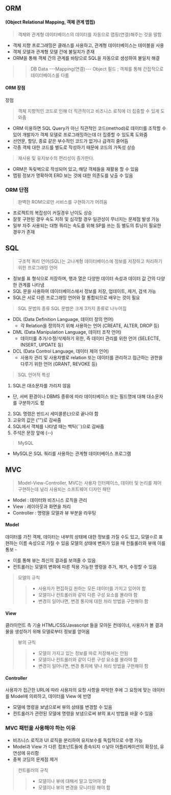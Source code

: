 ## ORM 
#### (Object Relational Mapping, 객체 관계 맵핍)
> 객체와 관계형 데이터베이스의 데이터를 자동으로 맵핑(연결)해주는 것을 말함
- 객체 지향 프로그래밍은 클래스를 사용하고, 관계형 데이터베이스는 테이블을 사용
- 객체 모델과 관계형 모델 간에 불일치가 존재
- ORM을 통해 객체 간의 관계를 바탕으로 SQL을 자동으로 생성하여 불일치 해결

>> DB Data ---Mapping(연결)--- Object 필드 ; 객체를 통해 간접적으로 데이터베이스를 다룸

#### ORM 장점
장점
> 객체 지향적인 코드로 인해 더 직관적이고 비즈니스 로직에 더 집중할 수 있게 도와줌
- ORM 이용하면 SQL Query가 아닌 직관적인 코드(method)로 데이터를 조작할 수 있어 개발자가 객체 모델로 프로그래밍하는데 더 집중할 수 있도록 도와줌
- 선언문, 할당, 종료 같은 부수적인 코드가 없거나 급격히 줄어듬
- 각종 객체 대한 코드를 별도로 작성하기 때문에 코드의 가독성 상승

> 재사용 및 유지보수의 편리성이 증가한다.
- ORM은 독맂벅으로 작성되어 있고, 해당 객체들을 재활용 할 수 있음
- 맵핑 정보가 명확하여 ERD 보는 것에 대한 의존도를 낮출 수 있음

### ORM 단점
> 완벽한 ROM으로만 서비스를 구현하기가 어려움
- 프로젝트의 복잡성이 커질경우 난이도 상승
- 잘못 구현된 경우 속도 저하 및 심각할 경우 일관성이 무너지는 문제점 발생 가능
- 일부 자주 사용되는 대형 쿼리는 속도를 위해 SP를 쓰는 등 별도의 튜닝이 필요한 경우가 존재


## SQL
> 구조적 쿼리 언어(SQL)는 고나계형 데이터베이스에 정보를 저장하고 처리하기 위한 프로그래밍 언어
- 정보를 표 형식으로 저장하며, 행과 열은 다양한 데이터 속성과 데이터 값 간의 다양한 관계를 나타냄
- SQL 문을 사용하여 데이터베이스에서 정보를 저장, 업데이트, 제거, 검색 가능
- SQL은 서로 다른 프로그래밍 언어와 잘 통합되므로 배우는 것이 필요

> SQL 문법의 종류
SQL 문법은 크게 3가지 종류로 나누어짐
- DDL (Data Definition Language, 데이터 정의 언어)
    - 각 Relation을 정의하기 위해 사용하는 언어 (CREATE, ALTER, DROP 등)
- DML (Data Manipulation Language, 데이터 조작 언어)
    - 데이터를 추가/수정/삭제하기 위한, 즉 데이터 관리를 위한 언어 (SELECTE, INSERT, UPDATE 등)
- DCL (Data Control Language, 데이터 제어 언어)
    - 사용자 관리 및 사용자별로 relation 또는 데이터를 관리하고 접근하는 권한을 다루기 위한 언어 (GRANT, REVOKE 등)
    
> SQL 언어적 특성
1. SQL은 대소문자를 가리지 않음
- 단, 서버 환경이나 DBMS 종류에 따라 데이터베이스 또는 필드명에 대해 대소문자를 구분하기도 함
2. SQL 명령은 반드시 세미콜론(;)으로 끝나야 함
3. 고유의 값은 ("")로 감싸줌
4. SQL에서 객체를 나타낼 때는 백틱(``)으로 감싸줌
5. 주석은 문장 앞에 (--)

> MySQL
- MySQL은 SQL 쿼리를 사용하는 관계형 데이터베이스 프로그램


## MVC
> Model-View-Controller, MVC는 사용자 인터페이스, 데이터 및 논리를 제어 구현하는데 널리 사용되는 소프트웨어 디자인 패턴
- Model : 데이터와 비즈니스 로직을 관리
- View : 레이아웃과 화면을 처리
- Controller : 명령을 모델과 뷰 부분을 라우팅

#### Model
데이터를 가진 객체, 데이터는 내부의 상태에 대한 정보를 가질 수도 있고, 모델ㅇ르 표현하는 이름 속성으로 가질 수 있음
모델의 상태에 변화가 있을 때 컨틀롤러와 뷰에 이를 통보 -
- 이를 통해 뷰는 최신의 결과를 보여줄 수 있음
- 컨트롤러는 모델의 변화에 따른 적용 가능한 명령을 추가, 제거, 수정할 수 있음

> 모델의 규칙
>> - 사용자가 편집하길 원하는 모든 데이터를 가지고 있어야 함
>> - 모델이나 컨트롤러와 같이 다른 구성 요소를 몰라야 함
>> - 변경이 일어나면, 변경 통지에 대한 처리 방법을 구현해야 함


#### View
클러이언트 측 기술 HTML/CSS/Javascript 들을 모아둔 컨테이너, 사용자가 볼 결과물을 생성하기 위해 모델로부터 정보를 얻어옴

> 뷰의 규칙
>> - 모델이 가지고 있는 정보를 따로 저장해서는 안됨
>> - 모델이나 컨트롤러와 같이 다른 구성 요소를 몰라야 함
>> - 변경이 일어나면, 변경 통지에 댛나 처리 방법을 구현해야 함


#### Controller
사용자가 접근한 URL에 따라 사용자의 요청 사항을 파악한 후에 그 요청에 맞는 데이터를 Model에 의뢰하고, 데이터를 View 에 반영
- 모델에 명령을 보냄으로써 뷰의 상태를 변경할 수 있음
- 컨트롤러가 관련된 모델에 명령을 보냄으로써 뷰의 표시 방법을 바꿀 수 있음

### MVC 패턴을 사용해야 하는 이유
- 비즈니스 로직과 UI 로직을 분리하여 유지보수를 독립적으로 수행 가능
- Model과 View 가 다른 컴포넌트들에 종속되지 ㅇ낳아 어플리케이션의 확장성, 유연성에 유리함
- 중복 코딩의 문제점 제거

> 컨트롤러의 규칙
>> - 모델이나 뷰에 대해서 알고 있어야 함
>> - 모델이나 뷰의 변경을 모니터링 해야 함
